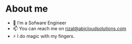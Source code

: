 # About me

- 🌱 I’m a Sofware Engineer
- 📫 You can reach me on rizal@abjcloudsolutions.com
- ⚡ I do magic with my fingers.
